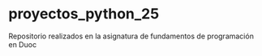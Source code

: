 # proyectos_python_25
Repositorio realizados en la asignatura de fundamentos de programación en Duoc
